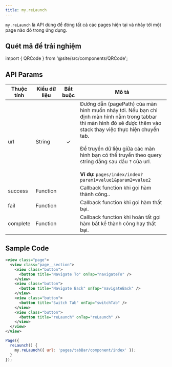 ```yaml
---
title: my.reLaunch
---
```


`my.reLaunch` là API dùng để đóng tất cả các pages hiện tại và nhảy tới một page nào đó trong ứng dụng.

## Quét mã để trải nghiệm

import { QRCode } from '@site/src/components/QRCode';

<QRCode page="pages/api/navigator/index" />

## API Params

| Thuộc tính |  Kiểu dữ liệu   | Bắt buộc | Mô tả                                                                                                                                                                                                                                                                                                                                              |
| ---------- | -------- | :------: | -------------------------------------------------------------------------------------------------------------------------------------------------------------------------------------------------------------------------------------------------------------------------------------------------------------------------------------------------------- |
| url        | String   | ✓       | Đường dẫn (pagePath) của màn hình muốn nhảy tới. Nếu bạn chỉ định màn hình nằm trong tabbar thì màn hình đó sẽ được thêm vào stack thay việc thực hiện chuyển tab. <br /><br /> Để truyền dữ liệu giữa các màn hình bạn có thể truyền theo query string đằng sau dấu `?` của url. <br /><br />**Ví dụ:** `pages/index/index?param1=value1&param2=value2` |
| success    | Function |       | Callback function khi gọi hàm thành công..                                                                                                                                                                                                                                                                                                                        |
| fail       | Function |       | Callback function khi gọi hàm thất bại.                                                                                                                                                                                                                                                                                                                          |
| complete   | Function |        | Callback function khi hoàn tất gọi hàm bất kể thành công hay thất bại.                                                                                                                                                                                                                                                                                    |


## Sample Code

```xml
<view class="page">
  <view class="page__section">
    <view class="button">
      <button title="Navigate To" onTap="navigateTo" />
    </view>
    <view class="button">
      <button title="Navigate Back" onTap="navigateBack" />
    </view>
    <view class="button">
      <button title="Switch Tab" onTap="switchTab" />
    </view>
    <view class="button">
      <button title="reLaunch" onTap="reLaunch" />
    </view>
  </view>
</view>
```

```js
Page({
  reLaunch() {
    my.reLaunch({ url: 'pages/tabBar/component/index' });
  }
});
```

